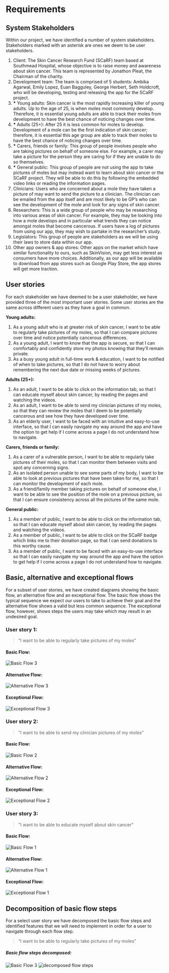 # Requirements
## System Stakeholders
Within our project, we have identified a number of system stakeholders. Stakeholders marked with an asterisk are ones we deem to be user stakeholders. 
1.	Client: The Skin Cancer Research Fund (SCaRF) team based at Southmead Hospital, whose objective is to raise money and awareness about skin cancer. This team is represented by Jonathon Pleat, the Chairman of the charity. 
2.	Development team: The team is comprised of 5 students: Ambika Agarwal, Emily Lopez, Euan Bagguley, George Herbert, Seth Holdcroft, who will be developing, testing and releasing the app for the SCaRF project. 
3.	**\*** Young adults: Skin cancer is the most rapidly increasing killer of young adults.  Up to the age of 25, is when moles most commonly develop. Therefore, it is essential young adults are able to track their moles from development to have the best chance of noticing changes over time. 
4.	**\*** Adults (25+): After 25 it is less common for moles to develop. Development of a mole can be the first indication of skin cancer; therefore, it is essential this age group are able to track their moles to have the best chance of noticing changes over time.
5.	**\*** Carers, friends or family: This group of people involves people who are taking pictures on behalf of someone else. For example, a carer may take a picture for the person they are caring for if they are unable to do so themselves.
6.	**\*** General public: This group of people are not using the app to take pictures of moles but may instead want to learn about skin cancer or the SCaRF project. They will be able to do this by following the embedded video links or reading the information pages. 
7.	Clinicians: Users who are concerned about a mole they have taken a picture of may want to send the picture to a clinician. The clinician can be emailed from the app itself and are most likely to be GP’s who can see the development of the mole and look for any signs of skin cancer. 
8.	Researchers: This is a wide group of people who may be researching into various areas of skin cancer. For example, they may be looking into how a mole develops and in particular what trends they can notice amongst moles that become cancerous. If users have a log of pictures from using our app, they may wish to partake in the researcher’s study. 
9.	Legislators: This group of people are stakeholders as we will be using their laws to store data within our app.
10.	Other app owners & app stores: Other apps on the market which have similar functionality to ours, such as SkinVision, may get less interest as consumers have more choices. Additionally, as our app will be available to download from app stores such as Google Play Store, the app stores will get more traction. 

## User stories
For each stakeholder we have deemed to be a user stakeholder, we have provided three of the most important user stories. Some user stories are the same across different users as they have a goal in common. 

**Young adults:** 
1.	As a young adult who is at greater risk of skin cancer, I want to be able to regularly take pictures of my moles, so that I can compare pictures over time and notice potentially cancerous differences.
2.	As a young adult, I want to know that the app is secure, so that I can comfortably and confidently store my photos knowing that they’ll remain private.  
3.	As a busy young adult in full-time work & education, I want to be notified of when to take pictures, so that I do not have to worry about remembering the next due date or missing weeks of pictures. 

**Adults (25+):**
1.	As an adult, I want to be able to click on the information tab, so that I can educate myself about skin cancer, by reading the pages and watching the videos.
2.	As an adult, I want to be able to send my clinician pictures of my moles, so that they can review the moles that I deem to be potentially cancerous and see how they have developed over time. 
3.	As an elderly user, I want to be faced with an intuitive and easy-to-use interface, so that I can easily navigate my way around the app and have the option to get help if I come across a page I do not understand how to navigate. 

**Carers, friends or family:**
1.	As a carer of a vulnerable person, I want to be able to regularly take pictures of their moles, so that I can monitor them between visits and spot any concerning signs. 
2.	As an isolated person unable to see some parts of my body, I want to be able to look at previous pictures that have been taken for me, so that I can monitor the development of each mole.
3.	As a friend/family member taking pictures on behalf of someone else, I want to be able to see the position of the mole on a previous picture, so that I can ensure consistency across all the pictures of the same mole. 

**General public:**
1.	As a member of public, I want to be able to click on the information tab, so that I can educate myself about skin cancer, by reading the pages and watching the videos. 
2.	As a member of public, I want to be able to click on the SCaRF badge which links me to their donation page, so that I can send donations to this worthy cause. 
3.	As a member of public, I want to be faced with an easy-to-use interface so that I can easily navigate my way around the app and have the option to get help if I come across a page I do not understand how to navigate. 

## Basic, alternative and exceptional flows
For a subset of user stories, we have created diagrams showing the basic flow, an alternative flow and an exceptional flow. The basic flow shows the typical sequence we expect our users to take to achieve their goal and the alternative flow shows a valid but less common sequence. The exceptional flow, however, shows steps the users may take which may result in an undesired goal. 


### User story 1: 
> “I want to be able to regularly take pictures of my moles”

#### Basic Flow:
![Basic Flow 3](https://user-images.githubusercontent.com/57152715/99905059-68e64400-2cc6-11eb-90fc-ca4ee713db9a.png)

#### Alternative Flow:
![Alternative Flow 3](https://user-images.githubusercontent.com/57152715/99905085-83202200-2cc6-11eb-8d21-1727ffb20127.png)

#### Exceptional Flow:
![Exceptional Flow 3](https://user-images.githubusercontent.com/57152715/99905062-6c79cb00-2cc6-11eb-83f8-a7ad945ddc65.png)


### User story 2: 
> "I want to be able to send my clinician pictures of my moles"

#### Basic Flow:
![Basic Flow 2](https://user-images.githubusercontent.com/57152715/99905057-671c8080-2cc6-11eb-85ab-d75c8a66fc57.png)

#### Alternative Flow:
![Alternative Flow 2](https://user-images.githubusercontent.com/57152715/99905051-5f5cdc00-2cc6-11eb-8bd8-b92b8a75a0a9.png)

#### Exceptional Flow:
![Exceptional Flow 2](https://user-images.githubusercontent.com/57152715/99905061-6b489e00-2cc6-11eb-93d1-7c23ba5b91b9.png)


### User story 3: 
> "I want to be able to educate myself about skin cancer"

#### Basic Flow:
![Basic Flow 1](https://user-images.githubusercontent.com/57152715/99904809-49025080-2cc5-11eb-9a5b-a7632679efb2.png)

#### Alternative Flow:
![Alternative Flow 1](https://user-images.githubusercontent.com/57152715/99904813-4d2e6e00-2cc5-11eb-933d-3578487eae84.png)

#### Exceptional Flow:
![Exceptional Flow 1](https://user-images.githubusercontent.com/57152715/99904815-50295e80-2cc5-11eb-92d2-4e02503f767c.png)


## Decomposition of basic flow steps
For a select user story we have decomposed the basic flow steps and identified features that we will need to implement in order for a user to navigate through each flow step.
> “I want to be able to regularly take pictures of my moles” 
##### Basic flow steps decomposed: 
![Basic Flow 3](https://user-images.githubusercontent.com/57152715/99905059-68e64400-2cc6-11eb-90fc-ca4ee713db9a.png)
![decomposed flow steps](https://user-images.githubusercontent.com/57152715/99905066-6edc2500-2cc6-11eb-94b6-091dbe556cd4.png)

